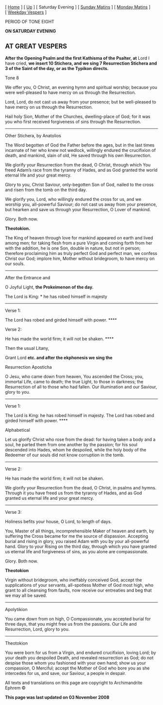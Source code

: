 \[ [Home](index.md) \] \[ [Up](tone8.md) \] \[ Saturday Evening \] \[ [Sunday Matins](sun8m.md) \] \[ [Monday Matins](monday_matins5.md) \] \[ [Weekday Vespers](weekday_vespers5.md) \]

PERIOD OF TONE EIGHT

**ON SATURDAY EVENING**

AT GREAT VESPERS
----------------

**After the Opening Psalm and the first Kathisma of the Psalter, at** Lord I have cried, **we insert 10 Stichera, and we sing 7 Resurrection Stichera and 3 of the Saint of the day, or as the Typikon directs.**

Tone 8

We offer you, O Christ, an evening hymn and spiritual worship; because you were well-pleased to have mercy on us through the Resurrection.

Lord, Lord, do not cast us away from your presence; but be well-pleased to have mercy on us through the Resurrection.

Hail holy Sion, Mother of the Churches, dwelling-place of God; for it was you who first received forgiveness of sins through the Resurrection.

****

Other Stichera, by Anatolios

The Word begotten of God the Father before the ages, but in the last times incarnate of her who knew not wedlock, willingly endured the crucifixion of death, and mankind, slain of old, He saved through his own Resurrection.

We glorify your Resurrection from the dead, O Christ, through which You freed Adam’s race from the tyranny of Hades, and as God granted the world eternal life and your great mercy.

Glory to you, Christ Saviour, only-begotten Son of God, nailed to the cross and risen from the tomb on the third day.

We glorify you, Lord, who willingly endured the cross for us, and we worship you, all-powerful Saviour; do not cast us away from your presence, but hearken and save us through your Resurrection, O Lover of mankind.

Glory. Both now.

**Theotokion.**

The King of heaven through love for mankind appeared on earth and lived among men; for taking flesh from a pure Virgin and coming forth from her with the addition, he is one Son, double in nature, but not in person; therefore proclaiming him as truly perfect God and perfect man, we confess Christ our God; implore him, Mother without bridegroom, to have mercy on our souls.

****

After the Entrance and

O Joyful Light, **the Prokeimenon of the day.**

The Lord is King: \* he has robed himself in majesty

****

Verse 1:

The Lord has robed and girded himself with power. ****

Verse 2:

He has made the world firm; it will not be shaken. ****

Then the usual Litany,

Grant Lord **etc. and after the ekphonesis we sing the**

Resurrection Aposticha

O Jesu, who came down from heaven, You ascended the Cross; you, immortal Life, came to death; the true Light, to those in darkness; the Resurrection of all to those who had fallen. Our illumination and our Saviour, glory to you.

****

Verse 1:

The Lord is King: he has robed himself in majesty. The Lord has robed and girded himself with power. ****

Alphabetical

Let us glorify Christ who rose from the dead: for having taken a body and a soul, he parted them from one another by the passion; for his soul descended into Hades, whom he despoiled, while the holy body of the Redeemer of our souls did not know corruption in the tomb.

****

Verse 2:

He has made the world firm; it will not be shaken.

We glorify your Resurrection from the dead, O Christ, in psalms and hymns. Through it you have freed us from the tyranny of Hades, and as God granted us eternal life and your great mercy.

****

Verse 3:

Holiness befits your house, O Lord, to length of days.

You, Master of all things, incomprehensible Maker of heaven and earth, by suffering the Cross became for me the source of dispassion. Accepting burial and rising in glory, you raised Adam with you by your all-powerful hand. Glory to your Rising on the third day, through which you have granted us eternal life and forgiveness of sins, as you alone are compassionate.

Glory. Both now.

**Theotokion**

Virgin without bridegroom, who ineffably conceived God, accept the supplications of your servants, all-spotless Mother of God most high, who grant to all cleansing from faults, now receive our entreaties and beg that we may all be saved.

****

Apolytikion

You came down from on high, O Compassionate, you accepted burial for three days, that you might free us from the passions. Our Life and Resurrection, Lord, glory to you.

****

Theotokion

You were born for us from a Virgin, and endured crucifixion, loving Lord; by your death you despoiled Death, and revealed resurrection as God; do not despise those whom you fashioned with your own hand; show us your compassion, O Merciful; accept the Mother of God who bore you as she intercedes for us, and save, our Saviour, a people in despair.

All texts and translations on this page are copyright to Archimandrite Ephrem ©

**This page was last updated on 03 November 2008**
